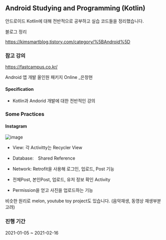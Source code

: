 ## Android Studying and Programming (Kotlin)

안드로이드 Kotlin에 대해 전반적으로 공부하고 실습 코드들을 정리했습니다.


블로그 정리

https://kimsmartblog.tistory.com/category/%5BAndroid%5D

### 참고 강의
https://fastcampus.co.kr/

Android 앱 개발 올인원 패키지 Online _은창현


#### Specification

- Kotlin과 Andorid 개발에 대한 전반적인 강의

### Some Practices

#### Instagram

![image](https://user-images.githubusercontent.com/44837403/116643244-8d4bf800-a9ab-11eb-81b1-a3498e7173ee.png)

- View: 각 Activitty는 Recycler View

- Database:　Shared Reference

- Network: Retrofit을 사용해 로그인, 업로드, Post 기능

- 전체Post, 본인Post, 업로드, 유저 정보 확인 Activity

- Permission을 얻고 사진을 업로드하는 기능

비슷한 원리로 melon, youtube toy project도 있습니다. (음악재생, 동영상 재생부분 고려)

### 진행 기간
2021-01-05 ~ 2021-02-16







